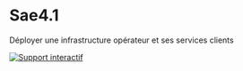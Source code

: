 # Sae4.1
Déployer une infrastructure opérateur et ses services clients

[![Support interactif](URL_DE_L_IMAGE)](URL_DE_REDIRECTION)
